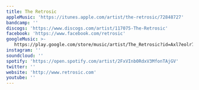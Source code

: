 ```yaml
---
title: The Retrosic
appleMusic: 'https://itunes.apple.com/artist/the-retrosic/72848727'
bandcamp: ''
discogs: 'https://www.discogs.com/artist/117075-The-Retrosic'
facebook: 'https://www.facebook.com/retrosic'
googleMusic: >-
   https://play.google.com/store/music/artist/The_Retrosic?id=Axl7eolr74xy2bbkxxra3otth3e
instagram: ''
soundcloud: ''
spotify: 'https://open.spotify.com/artist/2FxVInb0RdxV3MfonTAjGV'
twitter: ''
website: 'http://www.retrosic.com'
youtube: ''
---
```

